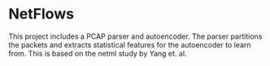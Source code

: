 # NetFlows
This project includes a PCAP parser and autoencoder. The parser partitions the packets and extracts statistical features for the autoencoder to learn from. This is based on the netml study by Yang et. al.
